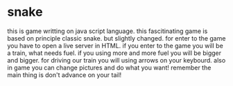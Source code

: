 # snake
this is game writting on java script language.
this fascitinating game is based on principle classic snake.
but slightly changed.
for enter to the game you have to open a live server in HTML.
if you enter to the game you will be a train, what needs fuel.
if you using more and more fuel you will be bigger and bigger.
for driving our train you will using arrows on your keybourd.
also in game you can change pictures and do what you want!
remember the main thing is don't advance on your tail!
